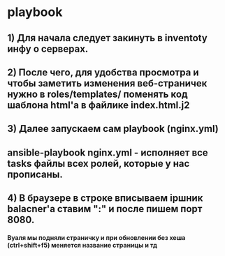 # playbook
## 1) Для начала следует закинуть в inventoty инфу о серверах.
## 2) После чего, для удобства просмотра и чтобы заметить изменения веб-страничек нужно в roles/templates/ поменять код шаблона html'a в файлике index.html.j2
## 3) Далее запускаем сам playbook (nginx.yml)

## ansible-playbook nginx.yml - исполняет все tasks файлы всех ролей, которые у нас прописаны.
## 4) В браузере в строке вписываем ipшник balacner'а ставим ":" и после пишем порт 8080.
#### Вуаля мы подняли страничку и при обновлении без хеша (ctrl+shift+f5) меняется название страницы и тд

